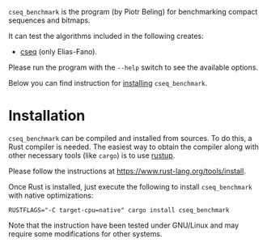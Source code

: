 `cseq_benchmark` is the program (by Piotr Beling) for benchmarking compact sequences and bitmaps.

It can test the algorithms included in the following creates:
- [cseq](https://crates.io/crates/cseq) (only Elias-Fano).

Please run the program with the `--help` switch to see the available options.

Below you can find instruction for [installing](#installation) `cseq_benchmark`.


# Installation
`cseq_benchmark` can be compiled and installed from sources. To do this, a Rust compiler is needed.
The easiest way to obtain the compiler along with other necessary tools (like `cargo`) is
to use [rustup](https://www.rust-lang.org/tools/install).

Please follow the instructions at <https://www.rust-lang.org/tools/install>.

Once Rust is installed, just execute the following to install `cseq_benchmark` with native optimizations:

```RUSTFLAGS="-C target-cpu=native" cargo install cseq_benchmark```

Note that the instruction have been tested under GNU/Linux and may require some modifications for other systems.